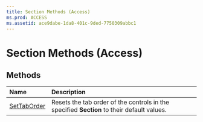 ```yaml
---
title: Section Methods (Access)
ms.prod: ACCESS
ms.assetid: ace9dabe-1da8-401c-9ded-7750309abbc1
---
```



# Section Methods (Access)

## Methods



|**Name**|**Description**|
|:-----|:-----|
|[SetTabOrder](section-settaborder-method-access.md)|Resets the tab order of the controls in the specified  **Section** to their default values.|

